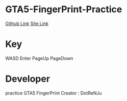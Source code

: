 # GTA5-FingerPrint-Practice
[Github Link](https://github.com/RepofKorDHK/GTA5-FingerPrint-Practice)
[Site Link](https://repofkordhk.github.io/GTA5-FingerPrint-Practice/)
 
# Key
WASD
Enter
PageUp
PageDown

# Developer
practice GTA5 FingerPrint
Creator : DotReNJu
